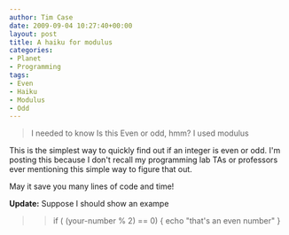 ```yaml
---
author: Tim Case
date: 2009-09-04 10:27:40+00:00
layout: post
title: A haiku for modulus
categories:
- Planet
- Programming
tags:
- Even
- Haiku
- Modulus
- Odd
---
```


<blockquote>I needed to know
Is this Even or odd, hmm?
I used modulus</blockquote>




This is the simplest way to quickly find out if an integer is even or odd. I'm posting this because I don't recall my programming lab TAs or professors ever mentioning this simple way to figure that out.




May it save you many lines of code and time!




**Update:** Suppose I should show an exampe





<blockquote>

> 
> if ( (your-number % 2) == 0) { echo "that's an even number" }
> 
> 
</blockquote>
